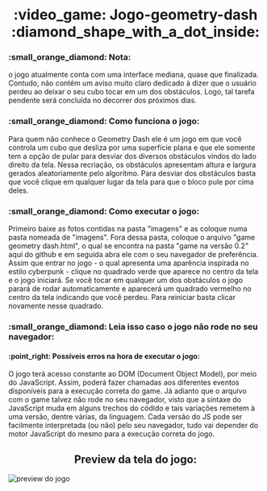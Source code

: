 <h1 align="center">:video_game: Jogo-geometry-dash :diamond_shape_with_a_dot_inside:</h1>

<h3>:small_orange_diamond: Nota: </h3><p>o jogo atualmente conta com uma interface mediana, quase que finalizada. Contudo, não contém um aviso muito claro dedicado 
à dizer que o usuário perdeu ao deixar o seu cubo tocar em um dos obstáculos. Logo, tal tarefa pendente será concluída no decorrer 
dos próximos dias.</p> 

<h3>:small_orange_diamond: Como funciona o jogo:</h3>
<p>Para quem não conhece o Geometry Dash ele é um jogo em que você controla um cubo que desliza por uma superfície plana e que ele 
somente tem a opção de pular para desviar dos diversos obstáculos vindos do lado direito da tela. Nessa recriação,
os obstáculos apresentam altura e largura gerados aleatoriamente pelo algoritmo. Para desviar dos obstáculos basta 
que você clique em qualquer lugar da tela para que o bloco pule por cima deles.</p>

<h3>:small_orange_diamond: Como executar o jogo:</h3> 
<p>Primeiro baixe as fotos contidas na pasta "imagens" e as coloque numa pasta nomeada de "imagens". Fora dessa pasta, 
coloque o arquivo "game geometry dash.html", o qual se encontra na pasta "game na versão 0.2" aqui do github e em seguida abra ele com 
o seu navegador de preferência. Assim que entrar no jogo - o qual apresenta uma aparência inspirada no estilo cyberpunk - clique 
no quadrado verde que aparece no centro da tela e o jogo iniciará. Se você tocar em qualquer um dos obstáculos o jogo parará de rodar
automaticamente e aparecerá um quadrado vermelho no centro da tela indicando que você perdeu. Para reiniciar basta clicar novamente 
nesse quadrado.</p>


<h3>:small_orange_diamond: Leia isso caso o jogo não rode no seu navegador: </h3> 
<h4>:point_right: Possíveis erros na hora de executar o jogo: </h4>
<p>O jogo terá acesso constante ao DOM (Document Object Model), por meio do JavaScript.
Assim, poderá fazer chamadas aos diferentes eventos disponíveis para a execução correta do game.
Já adianto que o arquivo com o game talvez não rode no seu navegador, visto que a sintaxe do 
JavaScript muda em alguns trechos do códido e tais variações remetem à uma versão, dentre várias, da linguagem.
Cada versão do JS pode ser facilmente interpretada (ou não) pelo seu navegador, tudo vai depender 
do motor JavaScript do mesmo para a execução correta do jogo. </p>


<h2 align="center">Preview da tela do jogo:</h2>
  
![preview do jogo](https://user-images.githubusercontent.com/61922327/100026313-556fd180-2dc9-11eb-8278-4e222c714e31.png)
